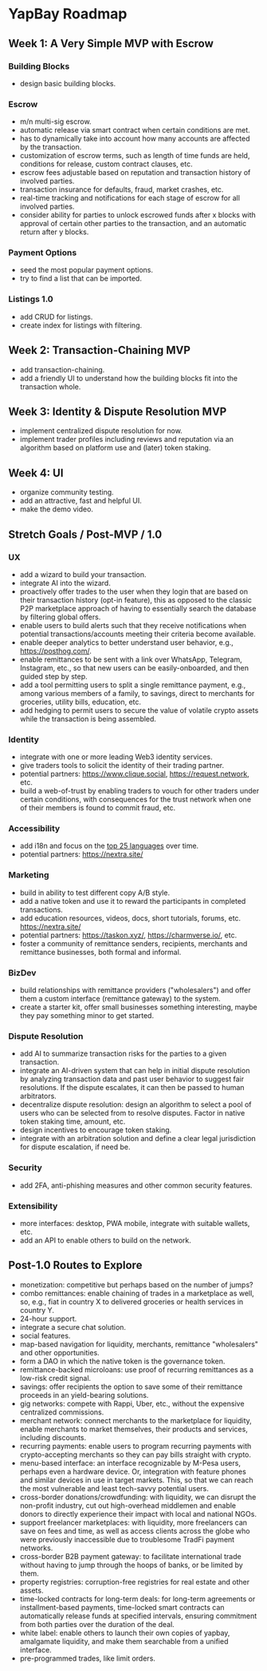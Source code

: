 # YapBay Roadmap

## Week 1: A Very Simple MVP with Escrow

### Building Blocks

- design basic building blocks.

### Escrow

- m/n multi-sig escrow.
- automatic release via smart contract when certain conditions are met.
- has to dynamically take into account how many accounts are affected by the transaction.
- customization of escrow terms, such as length of time funds are held, conditions for release, custom contract clauses, etc.
- escrow fees adjustable based on reputation and transaction history of involved parties.
- transaction insurance for defaults, fraud, market crashes, etc.
- real-time tracking and notifications for each stage of escrow for all involved parties.
- consider ability for parties to unlock escrowed funds after x blocks with approval of certain other parties to the transaction, and an automatic return after y blocks.

### Payment Options

- seed the most popular payment options.
- try to find a list that can be imported.

### Listings 1.0

- add CRUD for listings.
- create index for listings with filtering.

## Week 2: Transaction-Chaining MVP

- add transaction-chaining.
- add a friendly UI to understand how the building blocks fit into the transaction whole.

## Week 3: Identity & Dispute Resolution MVP

- implement centralized dispute resolution for now.
- implement trader profiles including reviews and reputation via an algorithm based on platform use and (later) token staking.

## Week 4: UI

- organize community testing.
- add an attractive, fast and helpful UI.
- make the demo video.

## Stretch Goals / Post-MVP / 1.0

### UX

- add a wizard to build your transaction.
- integrate AI into the wizard.
- proactively offer trades to the user when they login that are based on their transaction history (opt-in feature), this as opposed to the classic P2P marketplace approach of having to essentially search the database by filtering global offers.
- enable users to build alerts such that they receive notifications when potential transactions/accounts meeting their criteria become available.
- enable deeper analytics to better understand user behavior, e.g., https://posthog.com/.
- enable remittances to be sent with a link over WhatsApp, Telegram, Instagram, etc., so that new users can be easily-onboarded, and then guided step by step.
- add a tool permitting users to split a single remittance payment, e.g., among various members of a family, to savings, direct to merchants for groceries, utility bills, education, etc.
- add hedging to permit users to secure the value of volatile crypto assets while the transaction is being assembled.

### Identity

- integrate with one or more leading Web3 identity services.
- give traders tools to solicit the identity of their trading partner.
- potential partners: https://www.clique.social, https://request.network, etc.
- build a web-of-trust by enabling traders to vouch for other traders under certain conditions, with consequences for the trust network when one of their members is found to commit fraud, etc.

### Accessibility

- add i18n and focus on the [top 25 languages](https://en.wikipedia.org/wiki/List_of_languages_by_total_number_of_speakers) over time.
- potential partners: https://nextra.site/

### Marketing

- build in ability to test different copy A/B style.
- add a native token and use it to reward the participants in completed transactions.
- add education resources, videos, docs, short tutorials, forums, etc. https://nextra.site/
- potential partners: https://taskon.xyz/, https://charmverse.io/, etc.
- foster a community of remittance senders, recipients, merchants and remittance businesses, both formal and informal.

### BizDev

- build relationships with remittance providers ("wholesalers") and offer them a custom interface (remittance gateway) to the system.
- create a starter kit, offer small businesses something interesting, maybe they pay something minor to get started.

### Dispute Resolution

- add AI to summarize transaction risks for the parties to a given transaction.
- integrate an AI-driven system that can help in initial dispute resolution by analyzing transaction data and past user behavior to suggest fair resolutions. If the dispute escalates, it can then be passed to human arbitrators.
- decentralize dispute resolution: design an algorithm to select a pool of users who can be selected from to resolve disputes. Factor in native token staking time, amount, etc.
- design incentives to encourage token staking.
- integrate with an arbitration solution and define a clear legal jurisdiction for dispute escalation, if need be.

### Security

- add 2FA, anti-phishing measures and other common security features.

### Extensibility

- more interfaces: desktop, PWA mobile, integrate with suitable wallets, etc.
- add an API to enable others to build on the network.

## Post-1.0 Routes to Explore

- monetization: competitive but perhaps based on the number of jumps?
- combo remittances: enable chaining of trades in a marketplace as well, so, e.g., fiat in country X to delivered groceries or health services in country Y.
- 24-hour support.
- integrate a secure chat solution.
- social features.
- map-based navigation for liquidity, merchants, remittance "wholesalers" and other opportunities.
- form a DAO in which the native token is the governance token.
- remittance-backed microloans: use proof of recurring remittances as a low-risk credit signal.
- savings: offer recipients the option to save some of their remittance proceeds in an yield-bearing solutions.
- gig networks: compete with Rappi, Uber, etc., without the expensive centralized commissions.
- merchant network: connect merchants to the marketplace for liquidity, enable merchants to market themselves, their products and services, including discounts.
- recurring payments: enable users to program recurring payments with crypto-accepting merchants so they can pay bills straight with crypto.
- menu-based interface: an interface recognizable by M-Pesa users, perhaps even a hardware device. Or, integration with feature phones and similar devices in use in target markets. This, so that we can reach the most vulnerable and least tech-savvy potential users.
- cross-border donations/crowdfunding: with liquidity, we can disrupt the non-profit industry, cut out high-overhead middlemen and enable donors to directly experience their impact with local and national NGOs.
- support freelancer marketplaces: with liquidity, more freelancers can save on fees and time, as well as access clients across the globe who were previously inaccessible due to troublesome TradFi payment networks.
- cross-border B2B payment gateway: to facilitate international trade without having to jump through the hoops of banks, or be limited by them.
- property registries: corruption-free registries for real estate and other assets.
- time-locked contracts for long-term deals: for long-term agreements or installment-based payments, time-locked smart contracts can automatically release funds at specified intervals, ensuring commitment from both parties over the duration of the deal.
- white label: enable others to launch their own copies of yapbay, amalgamate liquidity, and make them searchable from a unified interface.
- pre-programmed trades, like limit orders.

